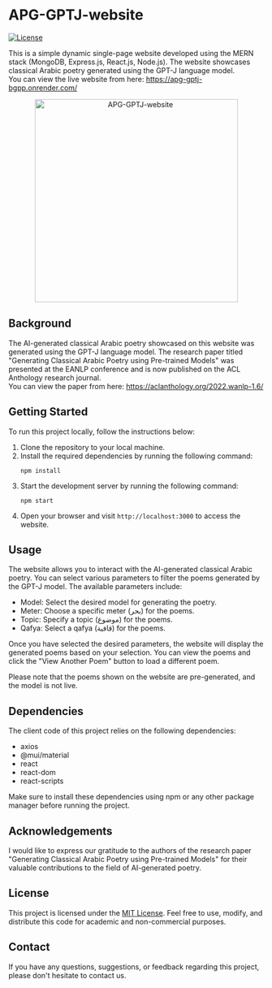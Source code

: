 # APG-GPTJ-website
[![License](https://img.shields.io/badge/License-MIT-blue.svg)](LICENSE)

This is a simple dynamic single-page website developed using the MERN stack (MongoDB, Express.js, React.js, Node.js). The website showcases classical Arabic poetry generated using the GPT-J language model.<br>
You can view the live website from here: https://apg-gptj-bgpp.onrender.com/
<p align="center">
  <img src="https://github.com/m-abdelgaber/APG-GPTJ-website/assets/85055466/90a7e8b8-8f1f-4287-8c72-17b10b8cf4e3" alt="APG-GPTJ-website" width="400">
</p>


## Background

The AI-generated classical Arabic poetry showcased on this website was generated using the GPT-J language model. The research paper titled "Generating Classical Arabic Poetry using Pre-trained Models" was presented at the EANLP conference and is now published on the ACL Anthology research journal.<br>
You can view the paper from here: https://aclanthology.org/2022.wanlp-1.6/

## Getting Started

To run this project locally, follow the instructions below:

1. Clone the repository to your local machine.
2. Install the required dependencies by running the following command:
   ```
   npm install
   ```
3. Start the development server by running the following command:
   ```
   npm start
   ```
4. Open your browser and visit `http://localhost:3000` to access the website.

## Usage

The website allows you to interact with the AI-generated classical Arabic poetry. You can select various parameters to filter the poems generated by the GPT-J model. The available parameters include:

- Model: Select the desired model for generating the poetry.
- Meter: Choose a specific meter (بحر) for the poems.
- Topic: Specify a topic (موضوع) for the poems.
- Qafya: Select a qafya (قافية) for the poems.

Once you have selected the desired parameters, the website will display the generated poems based on your selection. You can view the poems and click the "View Another Poem" button to load a different poem.

Please note that the poems shown on the website are pre-generated, and the model is not live.

## Dependencies

The client code of this project relies on the following dependencies:

- axios
- @mui/material
- react
- react-dom
- react-scripts

Make sure to install these dependencies using npm or any other package manager before running the project.

## Acknowledgements

I would like to express our gratitude to the authors of the research paper "Generating Classical Arabic Poetry using Pre-trained Models" for their valuable contributions to the field of AI-generated poetry.

## License

This project is licensed under the [MIT License](LICENSE). Feel free to use, modify, and distribute this code for academic and non-commercial purposes.


## Contact

If you have any questions, suggestions, or feedback regarding this project, please don't hesitate to contact us.
